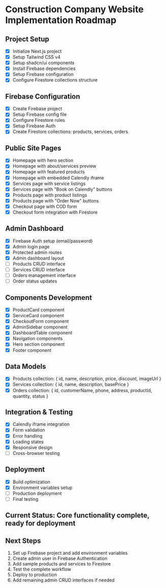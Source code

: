# Construction Company Website Implementation Roadmap

## Project Setup

- [x] Initialize Next.js project
- [x] Setup Tailwind CSS v4
- [x] Setup shadcn/ui components
- [x] Install Firebase dependencies
- [x] Setup Firebase configuration
- [x] Configure Firestore collections structure

## Firebase Configuration

- [x] Create Firebase project
- [x] Setup Firebase config file
- [x] Configure Firestore rules
- [x] Setup Firebase Auth
- [x] Create Firestore collections: products, services, orders

## Public Site Pages

- [x] Homepage with hero section
- [x] Homepage with about/services preview
- [x] Homepage with featured products
- [x] Homepage with embedded Calendly iframe
- [x] Services page with service listings
- [x] Services page with "Book on Calendly" buttons
- [x] Products page with product listings
- [x] Products page with "Order Now" buttons
- [x] Checkout page with COD form
- [x] Checkout form integration with Firestore

## Admin Dashboard

- [x] Firebase Auth setup (email/password)
- [x] Admin login page
- [x] Protected admin routes
- [x] Admin dashboard layout
- [ ] Products CRUD interface
- [ ] Services CRUD interface
- [ ] Orders management interface
- [ ] Order status updates

## Components Development

- [x] ProductCard component
- [x] ServiceCard component
- [x] CheckoutForm component
- [x] AdminSidebar component
- [x] DashboardTable component
- [x] Navigation components
- [x] Hero section component
- [x] Footer component

## Data Models

- [x] Products collection: { id, name, description, price, discount, imageUrl }
- [x] Services collection: { id, name, description, basePrice }
- [x] Orders collection: { id, customerName, phone, address, productId, quantity, status }

## Integration & Testing

- [x] Calendly iframe integration
- [x] Form validation
- [x] Error handling
- [x] Loading states
- [x] Responsive design
- [ ] Cross-browser testing

## Deployment

- [x] Build optimization
- [x] Environment variables setup
- [ ] Production deployment
- [ ] Final testing

## Current Status: Core functionality complete, ready for deployment

## Next Steps
1. Set up Firebase project and add environment variables
2. Create admin user in Firebase Authentication
3. Add sample products and services to Firestore
4. Test the complete workflow
5. Deploy to production
6. Add remaining admin CRUD interfaces if needed
